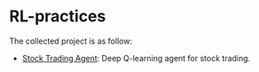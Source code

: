 # RL-practices
The collected project is as follow:
- [Stock Trading Agent](./DQN-stock/README.md): Deep Q-learning agent for stock trading.
